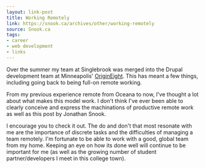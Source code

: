 ```yaml
---
layout: link-post
title: Working Remotely
link: https://snook.ca/archives/other/working-remotely
source: Snook.ca
tags:
- career
- web development
- links
---
```


Over the summer my team at Singlebrook was merged into the Drupal development team at Minneapolis' [OriginEight](https://www.origineight.net/). This has meant a few things, including going back to being full-on remote working.

From my previous experience remote from Oceana to now, I've thought a lot about what makes this model work. I don't think I've ever been able to clearly conceive and express the machinations of productive remote work as well as this post by Jonathan Snook.

I encourage you to check it out. The do and don't that most resonate with me are the importance of discrete tasks and the difficulties of managing a team remotely. I'm fortunate to be able to work with a good, global team from my home. Keeping an eye on how its done well will continue to be important for me (as well as the growing number of student partner/developers I meet in this college town).
